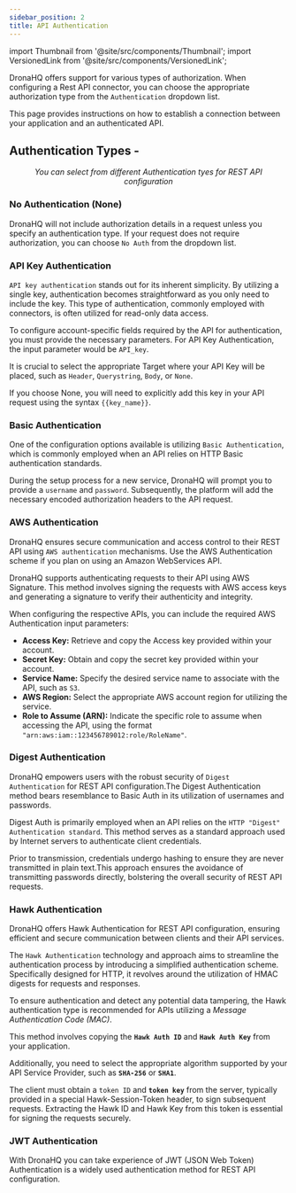 ```yaml
---
sidebar_position: 2
title: API Authentication
---
```

import Thumbnail from '@site/src/components/Thumbnail';
import VersionedLink from '@site/src/components/VersionedLink';


DronaHQ offers support for various types of authorization. When configuring a Rest API connector, you can choose the appropriate authorization type from the `Authentication` dropdown list.

This page provides instructions on how to establish a connection between your application and an authenticated API.

## Authentication Types -

<figure>
  <Thumbnail src="/img/connecting-datasource/restapi-auth-types.png" style= {{width:"70%", height:"auto"}} alt="Authetication methods"/>
  <figcaption align = "center"><i>You can select from different Authentication tyes for REST API configuration</i></figcaption>
</figure>


### No Authentication (None)

DronaHQ will not include authorization details in a request unless you specify an authentication type. If your request does not require authorization, you can choose `No Auth` from the dropdown list.

### API Key Authentication
`API key authentication` stands out for its inherent simplicity. By utilizing a single key, authentication becomes straightforward as you only need to include the key. This type of authentication, commonly employed with connectors, is often utilized for read-only data access.

<figure>
  <Thumbnail src="/img/connecting-datasource/apikey-auth.jpeg" style= {{width:"100%", height:"auto"}} alt="Basic Auth"/>
</figure>

To configure account-specific fields required by the API for authentication, you must provide the necessary parameters. For API Key Authentication, the input parameter would be `API_key`.

It is crucial to select the appropriate Target where your API Key will be placed, such as `Header`, `Querystring`, `Body`, or `None`. 

If you choose None, you will need to explicitly add this key in your API request using the syntax `{{key_name}}`.

### Basic Authentication

One of the configuration options available is utilizing `Basic Authentication`, which is commonly employed when an API relies on HTTP Basic authentication standards. 

<figure>
  <Thumbnail src="/img/connecting-datasource/basic-auth.jpeg" style= {{width:"100%", height:"auto"}} alt="Basic Auth"/>
</figure>

During the setup process for a new service, DronaHQ will prompt you to provide a `username` and `password`. Subsequently, the platform will add the necessary encoded authorization headers to the API request.


### AWS Authentication

DronaHQ ensures secure communication and access control to their REST API using `AWS authentication` mechanisms. Use the AWS Authentication scheme if you plan on using an Amazon WebServices API.

DronaHQ supports authenticating requests to their API using AWS Signature. This method involves signing the requests with AWS access keys and generating a signature to verify their authenticity and integrity.


<figure>
  <Thumbnail src="/img/connecting-datasource/aws-auth.jpeg" style= {{width:"100%", height:"auto"}} alt="AWS Auth"/>
</figure>


When configuring the respective APIs, you can include the required AWS Authentication input parameters:

- **Access Key:** Retrieve and copy the Access key provided within your account.
- **Secret Key:** Obtain and copy the secret key provided within your account.
- **Service Name:** Specify the desired service name to associate with the API, such as ` S3 `.
- **AWS Region:** Select the appropriate AWS account region for utilizing the service.
- **Role to Assume (ARN):** Indicate the specific role to assume when accessing the API, using the format `"arn:aws:iam::123456789012:role/RoleName"`.

### Digest Authentication

DronaHQ empowers users with the robust security of `Digest Authentication` for REST API configuration.The Digest Authentication method bears resemblance to Basic Auth in its utilization of usernames and passwords.

<figure>
  <Thumbnail src="/img/connecting-datasource/digest-auth.jpeg" style= {{width:"100%", height:"auto"}} alt="digest Auth"/>
</figure>


Digest Auth is primarily employed when an API relies on the `HTTP "Digest" Authentication standard`. This method serves as a standard approach used by Internet servers to authenticate client credentials. 

Prior to transmission, credentials undergo hashing to ensure they are never transmitted in plain text.This approach ensures the avoidance of transmitting passwords directly, bolstering the overall security of REST API requests.

### Hawk Authentication

DronaHQ offers Hawk Authentication for REST API configuration, ensuring efficient and secure communication between clients and their API services. 

The `Hawk Authentication` technology and approach aims to streamline the authentication process by introducing a simplified authentication scheme. Specifically designed for HTTP, it revolves around the utilization of HMAC digests for requests and responses. 

<figure>
  <Thumbnail src="/img/connecting-datasource/hawk-auth.jpeg" style= {{width:"100%", height:"auto"}} alt="digest Auth"/>
</figure>

To ensure authentication and detect any potential data tampering, the Hawk authentication type is recommended for APIs utilizing a *Message Authentication Code (MAC)*. 

This method involves copying the **`Hawk Auth ID`** and **`Hawk Auth Key`** from your application.

Additionally, you need to select the appropriate algorithm supported by your API Service Provider, such as **`SHA-256`** or **`SHA1`**. 

The client must obtain a `token ID` and **`token key`** from the server, typically provided in a special Hawk-Session-Token header, to sign subsequent requests. Extracting the Hawk ID and Hawk Key from this token is essential for signing the requests securely.

### JWT Authentication

With DronaHQ you can take experience of JWT (JSON Web Token) Authentication is a widely used authentication method for REST API configuration.